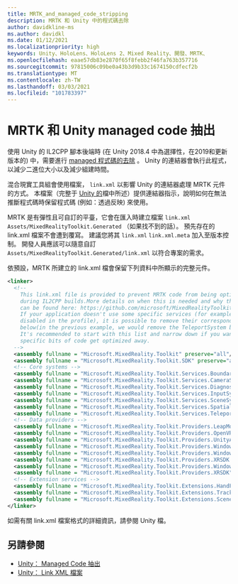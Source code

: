 ```yaml
---
title: MRTK_and_managed_code_stripping
description: MRTK 和 Unity 中的程式碼去除
author: davidkline-ms
ms.author: davidkl
ms.date: 01/12/2021
ms.localizationpriority: high
keywords: Unity、HoloLens、HoloLens 2、Mixed Reality、開發、MRTK、
ms.openlocfilehash: eaae57db83e2870f65f8febb2f46fa763b357716
ms.sourcegitcommit: 97815006c09be0a43b3d9b33c1674150cdfecf2b
ms.translationtype: MT
ms.contentlocale: zh-TW
ms.lasthandoff: 03/03/2021
ms.locfileid: "101783397"
---
```

# <a name="mrtk-and-unity-managed-code-stripping"></a>MRTK 和 Unity managed code 抽出

使用 Unity 的 IL2CPP 腳本後端時 (在 Unity 2018.4 中為選擇性，在2019和更新版本的) 中，需要進行 [managed 程式碼的去除](https://docs.unity3d.com/Manual/ManagedCodeStripping.html) 。
Unity 的連結器會執行此程式，以減少二進位大小以及減少組建時間。

混合現實工具組會使用檔案， `link.xml` 以影響 Unity 的連結器處理 MRTK 元件的方式。 本檔案（完整于 [Unity 的](https://docs.unity3d.com/Manual/ManagedCodeStripping.html#LinkXML)檔中所述）提供連結器指示，說明如何在無法推斷程式碼時保留程式碼 (例如：透過反映) 來使用。

MRTK 是有彈性且可自訂的平臺，它會在匯入時建立檔案 `link.xml` `Assets/MixedRealityToolkit.Generated` （如果找不到的話）。 預先存在的 link.xml 檔案不會遭到覆寫。 建議您將其 `link.xml` `link.xml.meta` 加入至版本控制。 開發人員應該可以隨意自訂 `Assets/MixedRealityToolkit.Generated/link.xml` 以符合專案的需求。

依預設，MRTK 所建立的 link.xml 檔會保留下列資料中所顯示的完整元件。

``` xml
<linker> 
  <!-- 
    This link.xml file is provided to prevent MRTK code from being optimized away 
    during IL2CPP builds.More details on when this is needed and why this is needed 
    can be found here: https://github.com/microsoft/MixedRealityToolkit-Unity/issues/5273 
    If your application doesn't use some specific services (for example, if teleportation system is 
    disabled in the profile), it is possible to remove their corresponding lines down 
    below(in the previous example, we would remove the TeleportSystem below). 
    It's recommended to start with this list and narrow down if you want to ensure 
    specific bits of code get optimized away. 
  --> 
  <assembly fullname = "Microsoft.MixedReality.Toolkit" preserve="all"/> 
  <assembly fullname = "Microsoft.MixedReality.Toolkit.SDK" preserve="all"/> 
  <!-- Core systems --> 
  <assembly fullname = "Microsoft.MixedReality.Toolkit.Services.BoundarySystem" preserve="all"/> 
  <assembly fullname = "Microsoft.MixedReality.Toolkit.Services.CameraSystem" preserve="all"/> 
  <assembly fullname = "Microsoft.MixedReality.Toolkit.Services.DiagnosticsSystem" preserve="all"/> 
  <assembly fullname = "Microsoft.MixedReality.Toolkit.Services.InputSystem" preserve="all"/> 
  <assembly fullname = "Microsoft.MixedReality.Toolkit.Services.SceneSystem" preserve="all"/> 
  <assembly fullname = "Microsoft.MixedReality.Toolkit.Services.SpatialAwarenessSystem" preserve="all"/> 
  <assembly fullname = "Microsoft.MixedReality.Toolkit.Services.TeleportSystem" preserve="all"/> 
  <!-- Data providers --> 
  <assembly fullname = "Microsoft.MixedReality.Toolkit.Providers.LeapMotion" preserve="all"/> 
  <assembly fullname = "Microsoft.MixedReality.Toolkit.Providers.OpenVR" preserve="all"/> 
  <assembly fullname = "Microsoft.MixedReality.Toolkit.Providers.UnityAR" preserve="all"/> 
  <assembly fullname = "Microsoft.MixedReality.Toolkit.Providers.WindowsMixedReality.Shared" preserve="all"/> 
  <assembly fullname = "Microsoft.MixedReality.Toolkit.Providers.WindowsMixedReality" preserve="all"/> 
  <assembly fullname = "Microsoft.MixedReality.Toolkit.Providers.XRSDK.WindowsMixedReality" preserve="all"/> 
  <assembly fullname = "Microsoft.MixedReality.Toolkit.Providers.WindowsVoiceInput" preserve="all"/> 
  <assembly fullname = "Microsoft.MixedReality.Toolkit.Providers.XRSDK" preserve="all"/> 
  <!-- Extension services --> 
  <assembly fullname = "Microsoft.MixedReality.Toolkit.Extensions.HandPhysics" preserve="all"/> 
  <assembly fullname = "Microsoft.MixedReality.Toolkit.Extensions.Tracking" preserve="all"/> 
  <assembly fullname = "Microsoft.MixedReality.Toolkit.Extensions.SceneTransitionService" preserve="all"/> 
</linker>
```

如需有關 link.xml 檔案格式的詳細資訊，請參閱 Unity 檔。

## <a name="see-also"></a>另請參閱

- [Unity： Managed Code 抽出](https://docs.unity3d.com/Manual/ManagedCodeStripping.html)
- [Unity： Link XML 檔案](https://docs.unity3d.com/Manual/ManagedCodeStripping.html#LinkXML)
